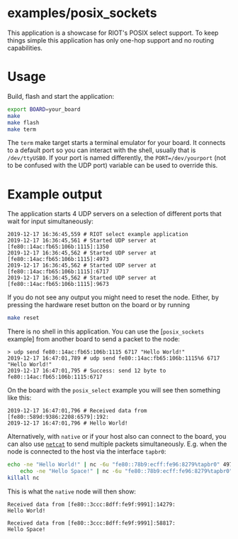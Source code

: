 examples/posix_sockets
======================
This application is a showcase for RIOT's POSIX select support. To
keep things simple this application has only one-hop support and
no routing capabilities.

Usage
=====

Build, flash and start the application:
```sh
export BOARD=your_board
make
make flash
make term
```

The `term` make target starts a terminal emulator for your board. It
connects to a default port so you can interact with the shell, usually
that is `/dev/ttyUSB0`. If your port is named differently, the
`PORT=/dev/yourport` (not to be confused with the UDP port) variable can
be used to override this.


Example output
==============

The application starts 4 UDP servers on a selection of different ports that wait
for input simultaneously:
```
2019-12-17 16:36:45,559 # RIOT select example application
2019-12-17 16:36:45,561 # Started UDP server at [fe80::14ac:fb65:106b:1115]:1350
2019-12-17 16:36:45,562 # Started UDP server at [fe80::14ac:fb65:106b:1115]:4973
2019-12-17 16:36:45,562 # Started UDP server at [fe80::14ac:fb65:106b:1115]:6717
2019-12-17 16:36:45,562 # Started UDP server at [fe80::14ac:fb65:106b:1115]:9673
```

If you do not see any output you might need to reset the node. Either, by
pressing the hardware reset button on the board or by running
```sh
make reset
```

There is no shell in this application. You can use the [`posix_sockets` example]
from another board to send a packet to the node:

```
> udp send fe80::14ac:fb65:106b:1115 6717 "Hello World!"
2019-12-17 16:47:01,789 # udp send fe80::14ac:fb65:106b:1115%6 6717 "Hello World!"
2019-12-17 16:47:01,795 # Success: send 12 byte to fe80::14ac:fb65:106b:1115:6717
```

On the board with the `posix_select` example you will see then something like
this:

```
2019-12-17 16:47:01,796 # Received data from [fe80::589d:9386:2208:6579]:192:
2019-12-17 16:47:01,796 # Hello World!
```

Alternatively, with `native` or if your host also can connect to the board, you
can also use [`netcat`][netcat] to send multiple packets simultaneously. E.g.
when the node is connected to the host via the interface `tapbr0`:

```sh
echo -ne "Hello World!" | nc -6u "fe80::78b9:ecff:fe96:8279%tapbr0" 4973 & \
    echo -ne "Hello Space!" | nc -6u "fe80::78b9:ecff:fe96:8279%tapbr0" 1350
killall nc
```

This is what the `native` node will then show:

```
Received data from [fe80::3ccc:8dff:fe9f:9991]:14279:
Hello World!

Received data from [fe80::3ccc:8dff:fe9f:9991]:58817:
Hello Space!

```

[`posix*sockets` example]: ../posix*sockets
[netcat]: https://www.unix.com/man-page/Linux/1/netcat/
